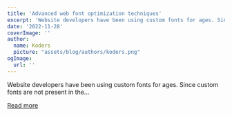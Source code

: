 ```yaml
---
title: 'Advanced web font optimization techniques'
excerpt: 'Website developers have been using custom fonts for ages. Since custom fonts are not present in the...'
date: '2022-11-28'
coverImage: ''
author:
  name: Koders
  picture: "assets/blog/authors/koders.png"
ogImage:
  url: ''
---
```


Website developers have been using custom fonts for ages. Since custom fonts are not present in the...

[Read more](https://dev.to/alex_barashkov/advanced-web-font-optimization-techniques-2n1f)
